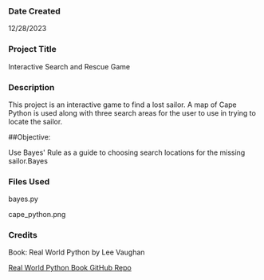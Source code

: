 ### Date Created

12/28/2023

### Project Title

Interactive Search and Rescue Game

### Description

This project is an interactive game to find a lost sailor. A map of Cape Python is used along with three search areas for the user to use in trying to locate the sailor. 

##Objective:

Use Bayes' Rule as a guide to choosing search locations for the missing sailor.Bayes

### Files Used

bayes.py

cape_python.png

### Credits

Book: Real World Python by Lee Vaughan

[Real World Python Book GitHub Repo](https://github.com/rlvaugh/Real_World_Python)
